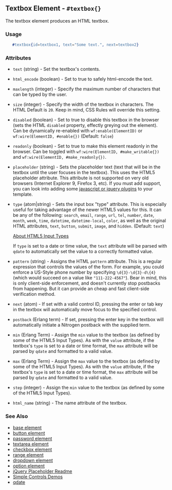 <!-- dash: #textbox | Element | ###:Section -->


## Textbox Element - `#textbox{}`

  The textbox element produces an HTML textbox.

### Usage

```erlang
   #textbox{id=textbox1, text="Some text.", next=textbox2}
```

### Attributes

 * `text` (string) - Set the textbox's contents.
 
 * `html_encode` (boolean) - Set to true to safely html-encode the text.
 
 * `maxlength` (integer) - Specify the maximum number of characters that
    can be typed by the user.
 
 * `size` (integer) - Specify the width of the textbox in characters. The
    HTML Default is `20`. Keep in mind, CSS Rules will override this setting.
 
 * `disabled` (boolean) - Set to true to disable this textbox in the
    browser (sets the HTML `disabled` property, effectly greying out the
    element). Can be dynamically re-enabled with `wf:enable(ElementID)` or
    `wf:wire(ElementID, #enable{})` (Default: `false`)
 
 * `readonly` (boolean) - Set to true to make this element readonly in the
    browser. Can be toggled with `wf:wire(ElementID, #make_writable{})` and
    `wf:wire(ElementID, #make_readonly{})`.
 
 * `placeholder` (string) - Sets the placeholder text (text that will be
    in the textbox until the user focuses in the textbox). This uses the
    HTML5 placeholder attribute. This attribute is not supported on very old
    browsers (Internet Explorer 9, Firefox 3, etc).  If you must add support,
    you can look into adding some
    [javascript or jquery plugins](https://github.com/mathiasbynens/jquery-placeholder)
    to your template.

 * `type` (atom|string) - Sets the input box "type" attribute. This is
    especially useful for taking advantage of the newer HTML5 values for
    this. It can be any of the following: `search`, `email`, `range`, `url`,
    `tel`, `number`, `date`, `month`, `week`, `time`, `datetime`,
    `datetime-local`, `color`, as well as the original HTML attributes,
    `text`, `button`, `submit`, `image`, and `hidden`.  (Default: `text`)

    [About HTML5 Input Types](http://html5doctor.com/html5-forms-input-types/)

    If `type` is set to a date or time value, the `text` attribute will be
    parsed with `qdate` to automatically set the value to a correctly
    formatted value.

 * `pattern` (string) - Assigns the HTML `pattern` attribute.  This is a
   regular expression that controls the values of the form.  For example, you
   could enforce a US-Style phone number by specifying `\d{3}-\d{3}-d\{4}`
   (which would succeed on a value like `"111-222-4567"`).  Bear in mind, this
   is only client-side enforcement, and doesn't currently stop postbacks from
   happening. But it can provide an cheap and fast client-side verification
   method.

 * `next` (atom) - 
    If set with a valid control ID, pressing the enter or tab key in the 
    textbox will automatically move focus to the specified control.

 * `postback` (Erlang term) - 
    If set, pressing the enter key in the textbox will automatically
    initiate a Nitrogen postback with the supplied term.

 * `min` (Erlang Term) - Assign the `min` value to the textbox (as defined by
   some of the HTML5 Input Types). As with the `value` attribute, if the
   textbox's `type` is set to a date or time format, the `max` attribute will
   be parsed by `qdate` and formatted to a valid value.

 * `max` (Erlang Term) - Assign the `max` value to the textbox (as defined by
   some of the HTML5 Input Types). As with the `value` attribute, if the
   textbox's `type` is set to a date or time format, the `max` attribute will
   be parsed by `qdate` and formatted to a valid value.

 * `step` (integer) - Assign the `min` value to the textbox (as defined by
   some of the HTML5 Input Types).

 * `html_name` (string) - The name attribute of the textbox.

### See Also

 * [base element](./element_base.md)
 * [button element](./button.md)
 * [password element](./password.md)
 * [textarea element](./textarea.md)
 * [checkbox element](./checkbox.md)
 * [range element](./range.md)
 * [dropdown element](./dropdown.md)
 * [option element](./option.md)
 * [jQuery Placeholder Readme](https://github.com/mathiasbynens/jquery-placeholder)
 * [Simple Controls Demos](http://nitrogenproject.com/demos/simplecontrols)
 * [qdate](https://github.com/choptastic/qdate)
